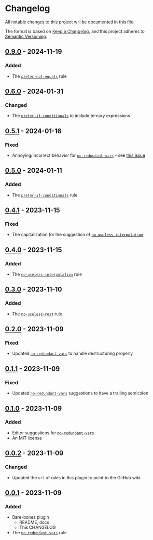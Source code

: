 # Changelog

All notable changes to this project will be documented in this file.

The format is based on [Keep a Changelog](https://keepachangelog.com/en/1.0.0/),
and this project adheres to [Semantic Versioning](https://semver.org/spec/v2.0.0.html).

## [0.9.0] - 2024-11-19

### Added

- The [`prefer-not-equals`](https://github.com/ej-shafran/eslint-plugin-nitpick/wiki/prefer-not-equals) rule

## [0.6.0] - 2024-01-31

### Changed

- The [`prefer-if-conditionals`](https://github.com/ej-shafran/eslint-plugin-nitpick/wiki/prefer-if-conditionals) to include ternary expressions

## [0.5.1] - 2024-01-16

### Fixed

- Annoying/incorrect behavior for [`no-redundant-vars`](https://github.com/ej-shafran/eslint-plugin-nitpick/wiki/no-redundant-vars) - see [this issue](https://github.com/ej-shafran/eslint-plugin-nitpick/issues/28)

## [0.5.0] - 2024-01-11

### Added

- The [`prefer-if-conditionals`](https://github.com/ej-shafran/eslint-plugin-nitpick/wiki/prefer-if-conditionals) rule

## [0.4.1] - 2023-11-15

### Fixed

- The capitalization for the suggestion of [`no-useless-interpolation`](https://github.com/ej-shafran/eslint-plugin-nitpick/wiki/no-useless-interpolation)

## [0.4.0] - 2023-11-15

### Added

- The [`no-useless-interpolation`](https://github.com/ej-shafran/eslint-plugin-nitpick/wiki/no-useless-interpolation) rule

## [0.3.0] - 2023-11-10

### Added

- The [`no-useless-rest`](https://github.com/ej-shafran/eslint-plugin-nitpick/wiki/no-useless-rest) rule

## [0.2.0] - 2023-11-09

### Fixed

- Updated [`no-redundant-vars`](https://github.com/ej-shafran/eslint-plugin-nitpick/wiki/no-redundant-vars) to handle destructuring properly

## [0.1.1] - 2023-11-09

### Fixed

- Updated [`no-redundant-vars`](https://github.com/ej-shafran/eslint-plugin-nitpick/wiki/no-redundant-vars) suggestions to have a trailing semicolon

## [0.1.0] - 2023-11-09

### Added

- Editor suggestions for [`no-redundant-vars`](https://github.com/ej-shafran/eslint-plugin-nitpick/wiki/no-redundant-vars)
- An MIT license

## [0.0.2] - 2023-11-09

### Changed

- Updated the `url` of rules in this plugin to point to the GitHub wiki

## [0.0.1] - 2023-11-09

### Added

- Bare-bones plugin
  - README, docs
  - This CHANGELOG
- The [`no-redundant-vars`](https://github.com/ej-shafran/eslint-plugin-nitpick/wiki/no-redundant-vars) rule

[0.9.0]: https://github.com/ej-shafran/eslint-plugin-nitpick/compare/v0.6.0...v0.9.0
[0.6.0]: https://github.com/ej-shafran/eslint-plugin-nitpick/compare/v0.5.1...v0.6.0
[0.5.1]: https://github.com/ej-shafran/eslint-plugin-nitpick/compare/v0.5.0...v0.5.1
[0.5.0]: https://github.com/ej-shafran/eslint-plugin-nitpick/compare/v0.4.1...v0.5.0
[0.4.1]: https://github.com/ej-shafran/eslint-plugin-nitpick/compare/v0.4.0...v0.4.1
[0.4.0]: https://github.com/ej-shafran/eslint-plugin-nitpick/compare/v0.3.0...v0.4.0
[0.3.0]: https://github.com/ej-shafran/eslint-plugin-nitpick/compare/v0.2.0...v0.3.0
[0.2.0]: https://github.com/ej-shafran/eslint-plugin-nitpick/compare/v0.1.1...v0.2.0
[0.1.1]: https://github.com/ej-shafran/eslint-plugin-nitpick/compare/v0.1.0...v0.1.1
[0.1.0]: https://github.com/ej-shafran/eslint-plugin-nitpick/compare/v0.0.2...v0.1.0
[0.0.2]: https://github.com/ej-shafran/eslint-plugin-nitpick/compare/v0.0.1...v0.0.2
[0.0.1]: https://github.com/ej-shafran/eslint-plugin-nitpick/releases/tag/v0.0.1
